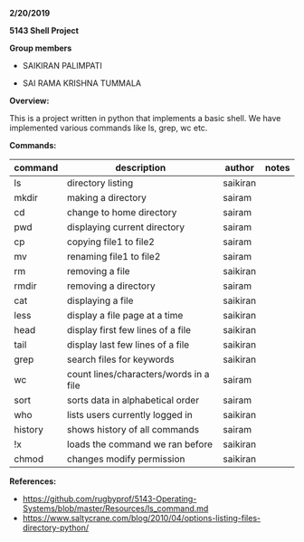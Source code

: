 **2/20/2019**

**5143 Shell Project**

**Group members**

- SAIKIRAN PALIMPATI

- SAI RAMA KRISHNA TUMMALA

**Overview:**

This is a project written in python that implements a basic shell. We have implemented various commands like ls, grep, wc etc.




**Commands:**

|  command  |           description                |  author   |  notes  |
|-----------|--------------------------------------|-----------|---------|
|    ls     |       directory listing              |  saikiran |         |
|   mkdir   |      making a directory              |  sairam   |         |
|    cd     |    change to home directory          |  sairam   |         |
|   pwd     |    displaying current directory      |  sairam   |         |
|   cp      |      copying file1 to file2          |  sairam   |         |
|   mv      |    renaming file1 to file2           |  sairam   |         |
|   rm      |       removing a file                |  saikiran |         |
|   rmdir   |    removing a directory              |  sairam   |         |
|   cat     |   displaying a file                  |  saikiran |         |
|   less    |   display a file page at a time      |  saikiran |         |
|   head    |   display first few lines of a file  |  saikiran |         |
|   tail    |   display last few lines of a file   |  saikiran |         |
|   grep    |   search files for keywords          |  saikiran |         |
|    wc     |count lines/characters/words in a file|  sairam   |         |
|   sort    | sorts data in alphabetical order     |  sairam   |         |
|   who     | lists users currently logged in      | saikiran  |         |
|  history  | shows history of all commands        |  sairam   |         |
|  !x       |  loads the command we ran before     | saikiran  |         |
|   chmod   |    changes modify permission         | saikiran  |         |


**References:**

- https://github.com/rugbyprof/5143-Operating-Systems/blob/master/Resources/ls_command.md
- https://www.saltycrane.com/blog/2010/04/options-listing-files-directory-python/

